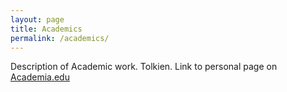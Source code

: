 ```yaml
---
layout: page
title: Academics
permalink: /academics/
---
```


Description of Academic work. Tolkien. Link to personal page on [Academia.edu](https://mythgard.academia.edu/EugeneSullivan)

